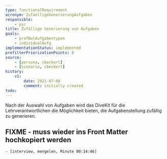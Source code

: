 ```yaml
---
type: functionalRequirement
acronym: ZufaelligeGenerierungAufgaben
responsible: 
    - psc
title: Zufällige Generierung von Aufgaben
goals: 
    - profBwlAufgabentypen
    - individualAufg
implementationStatus: implemented
prefilterPriorizationPoints: 0
source:
    - [persona, cbeckert]
    - [scenario, cbeckert]
history:
    v1:
        date: 2021-07-08
        comment: initially created
todo: 
---
```


Nach der Auswahl von Aufgaben wird das DiveKit für die Lehrverantwortlichen die Möglichkeit bieten, die Aufgabenstellung zufällig zu generieren.


## FIXME - muss wieder ins Front Matter hochkopiert werden
    - [interview, mengelen, Minute 00:14:46]
